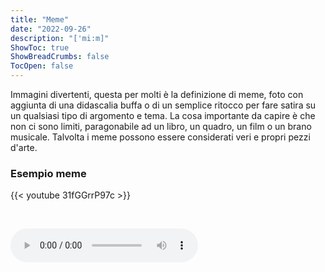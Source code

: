 ```yaml
---
title: "Meme"
date: "2022-09-26"
description: "['mi:m]"
ShowToc: true
ShowBreadCrumbs: false
TocOpen: false
---
```


Immagini divertenti, questa per molti è la definizione di meme, foto con aggiunta di una didascalia buffa o di un semplice ritocco per fare satira su un qualsiasi tipo di argomento e tema. La cosa importante da capire è che non ci sono limiti, paragonabile ad un libro, un quadro, un film o un brano musicale.
Talvolta i meme possono essere considerati veri e propri pezzi d'arte.

### Esempio meme

{{< youtube 31fGGrrP97c >}}

<br>

![](/sound.mp3)

<br>


